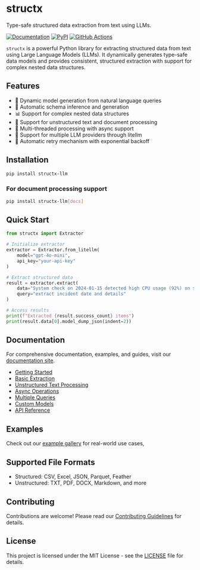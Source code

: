 # structx

Type-safe structured data extraction from text using LLMs.

[![Documentation](https://img.shields.io/badge/docs-mkdocs-blue.svg?style=for-the-badge)](https://structx.blacksuan19.dev "Documentation")
[![PyPI](https://img.shields.io/badge/PyPi-0.2.18-blue?style=for-the-badge)](https://pypi.org/project/structx-llm "Package")
[![GitHub Actions](https://img.shields.io/badge/github%20actions-%232671E5.svg?style=for-the-badge&logo=githubactions&logoColor=white)](# "Build with GitHub Actions")

`structx` is a powerful Python library for extracting structured data from text
using Large Language Models (LLMs). It dynamically generates type-safe data
models and provides consistent, structured extraction with support for complex
nested data structures.

## Features

- 🔄 Dynamic model generation from natural language queries
- 🎯 Automatic schema inference and generation
- 📊 Support for complex nested data structures
- 📄 Support for unstructured text and document processing
- 🚀 Multi-threaded processing with async support
- 🔌 Support for multiple LLM providers through litellm
- 🔄 Automatic retry mechanism with exponential backoff

## Installation

```bash
pip install structx-llm
```

### For document processing support

```bash
pip install structx-llm[docs]
```

## Quick Start

```python
from structx import Extractor

# Initialize extractor
extractor = Extractor.from_litellm(
    model="gpt-4o-mini",
    api_key="your-api-key"
)

# Extract structured data
result = extractor.extract(
    data="System check on 2024-01-15 detected high CPU usage (92%) on server-01.",
    query="extract incident date and details"
)

# Access results
print(f"Extracted {result.success_count} items")
print(result.data[0].model_dump_json(indent=2))
```

## Documentation

For comprehensive documentation, examples, and guides, visit our
[documentation site](https://structx.blacksuan19.dev).

- [Getting Started](https://structx.blacksuan19.dev/getting-started)
- [Basic Extraction](https://structx.blacksuan19.dev/guides/basic-extraction)
- [Unstructured Text Processing](https://structx.blacksuan19.dev/guides/unstructured-text)
- [Async Operations](https://structx.blacksuan19.dev/guides/async-operations)
- [Multiple Queries](https://structx.blacksuan19.dev/guides/multiple-queries)
- [Custom Models](https://structx.blacksuan19.dev/guides/custom-models)
- [API Reference](https://structx.blacksuan19.dev/api/extractor)

## Examples

Check out our [example gallery](https://structx.blacksuan19.dev/examples) for
real-world use cases,

## Supported File Formats

- Structured: CSV, Excel, JSON, Parquet, Feather
- Unstructured: TXT, PDF, DOCX, Markdown, and more

## Contributing

Contributions are welcome! Please read our
[Contributing Guidelines](https://structx.blacksuan19.dev/contributing) for
details.

## License

This project is licensed under the MIT License - see the [LICENSE](LICENSE) file
for details.
